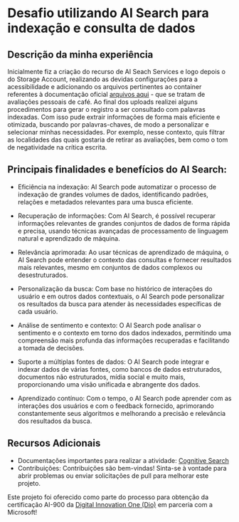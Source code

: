 # Desafio utilizando AI Search para indexação e consulta de dados

## Descrição da minha experiência
Inicialmente fiz a criação do recurso de AI Seach Services e logo depois o do Storage Account, realizando as devidas configurações para a acessibilidade e adicionando os arquivos pertinentes ao container referentes à documentação oficial [arquivos aqui](https://aka.ms/mslearn-coffee-reviews) - que se tratam de avaliações pessoais de café. Ao final dos uploads realizei alguns procedimentos para gerar o registro a ser consultado com palavras indexadas. Com isso pude extrair informações de forma mais eficiente e otimizada, buscando por palavras-chaves, de modo a personalizar e selecionar minhas necessidades. Por exemplo, nesse contexto, quis filtrar as localidades das quais gostaria de retirar as avaliações, bem como o tom de negatividade na crítica escrita.

## Principais finalidades e benefícios do AI Search:

- Eficiência na indexação: AI Search pode automatizar o processo de indexação de grandes volumes de dados, identificando padrões, relações e metadados relevantes para uma busca eficiente.

- Recuperação de informações: Com AI Search, é possível recuperar informações relevantes de grandes conjuntos de dados de forma rápida e precisa, usando técnicas avançadas de processamento de linguagem natural e aprendizado de máquina.

- Relevância aprimorada: Ao usar técnicas de aprendizado de máquina, o AI Search pode entender o contexto das consultas e fornecer resultados mais relevantes, mesmo em conjuntos de dados complexos ou desestruturados.

- Personalização da busca: Com base no histórico de interações do usuário e em outros dados contextuais, o AI Search pode personalizar os resultados da busca para atender às necessidades específicas de cada usuário.

- Análise de sentimento e contexto: O AI Search pode analisar o sentimento e o contexto em torno dos dados indexados, permitindo uma compreensão mais profunda das informações recuperadas e facilitando a tomada de decisões.

- Suporte a múltiplas fontes de dados: O AI Search pode integrar e indexar dados de várias fontes, como bancos de dados estruturados, documentos não estruturados, mídia social e muito mais, proporcionando uma visão unificada e abrangente dos dados.

- Aprendizado contínuo: Com o tempo, o AI Search pode aprender com as interações dos usuários e com o feedback fornecido, aprimorando constantemente seus algoritmos e melhorando a precisão e relevância dos resultados da busca.

## Recursos Adicionais

- Documentações importantes para realizar a atividade: [Cognitive Search](https://microsoftlearning.github.io/mslearn-ai-fundamentals/Instructions/Labs/11-ai-search.html)
- Contribuições:
Contribuições são bem-vindas! Sinta-se à vontade para abrir problemas ou enviar solicitações de pull para melhorar este projeto.

Este projeto foi oferecido como parte do processo para obtenção da certificação AI-900 da [Digital Innovation One (Dio)](https://digitalinnovation.one/) em parceria com a Microsoft!
